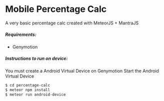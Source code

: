 # Mobile Percentage Calc

A very basic percentage calc created with MeteorJS + MantraJS

##### Requirements:
- Genymotion

##### Instructions to run on device:
You must create a Android Virtual Device on Genymotion
Start the Android Virtual Device
```sh
$ cd percentage-calc
$ meteor npm install
$ meteor run android-device
```
